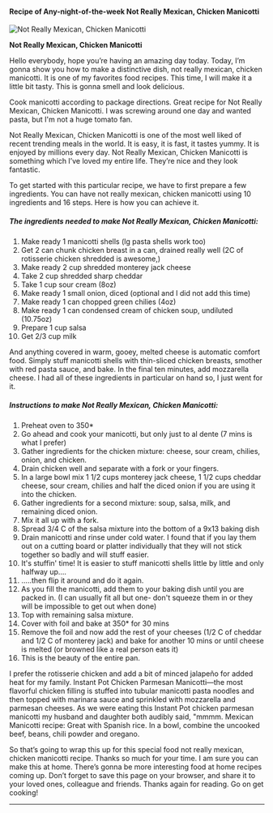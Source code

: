             

#### Recipe of Any-night-of-the-week Not Really Mexican, Chicken Manicotti

![Not Really Mexican, Chicken Manicotti](https://img-global.cpcdn.com/recipes/5351427747086336/751x532cq70/not-really-mexican-chicken-manicotti-recipe-main-photo.jpg)

**Not Really Mexican, Chicken Manicotti**

Hello everybody, hope you’re having an amazing day today. Today, I’m gonna show you how to make a distinctive dish, not really mexican, chicken manicotti. It is one of my favorites food recipes. This time, I will make it a little bit tasty. This is gonna smell and look delicious.

Cook manicotti according to package directions. Great recipe for Not Really Mexican, Chicken Manicotti. I was screwing around one day and wanted pasta, but I'm not a huge tomato fan.

Not Really Mexican, Chicken Manicotti is one of the most well liked of recent trending meals in the world. It is easy, it is fast, it tastes yummy. It is enjoyed by millions every day. Not Really Mexican, Chicken Manicotti is something which I’ve loved my entire life. They’re nice and they look fantastic.

To get started with this particular recipe, we have to first prepare a few ingredients. You can have not really mexican, chicken manicotti using 10 ingredients and 16 steps. Here is how you can achieve it.

##### The ingredients needed to make Not Really Mexican, Chicken Manicotti:

1.  Make ready 1 manicotti shells (lg pasta shells work too)
2.  Get 2 can chunk chicken breast in a can, drained really well (2C of rotisserie chicken shredded is awesome,)
3.  Make ready 2 cup shredded monterey jack cheese
4.  Take 2 cup shredded sharp cheddar
5.  Take 1 cup sour cream (8oz)
6.  Make ready 1 small onion, diced (optional and I did not add this time)
7.  Make ready 1 can chopped green chilies (4oz)
8.  Make ready 1 can condensed cream of chicken soup, undiluted (10.75oz)
9.  Prepare 1 cup salsa
10.  Get 2/3 cup milk

And anything covered in warm, gooey, melted cheese is automatic comfort food. Simply stuff manicotti shells with thin-sliced chicken breasts, smother with red pasta sauce, and bake. In the final ten minutes, add mozzarella cheese. I had all of these ingredients in particular on hand so, I just went for it.

##### Instructions to make Not Really Mexican, Chicken Manicotti:

1.  Preheat oven to 350\*
2.  Go ahead and cook your manicotti, but only just to al dente (7 mins is what I prefer)
3.  Gather ingredients for the chicken mixture: cheese, sour cream, chilies, onion, and chicken.
4.  Drain chicken well and separate with a fork or your fingers.
5.  In a large bowl mix 1 1/2 cups monterey jack cheese, 1 1/2 cups cheddar cheese, sour cream, chilies and half the diced onion if you are using it into the chicken.
6.  Gather ingredients for a second mixture: soup, salsa, milk, and remaining diced onion.
7.  Mix it all up with a fork.
8.  Spread 3/4 C of the salsa mixture into the bottom of a 9x13 baking dish
9.  Drain manicotti and rinse under cold water. I found that if you lay them out on a cutting board or platter individually that they will not stick together so badly and will stuff easier.
10.  It's stuffin' time! It is easier to stuff manicotti shells little by little and only halfway up….
11.  …..then flip it around and do it again.
12.  As you fill the manicotti, add them to your baking dish until you are packed in. (I can usually fit all but one- don't squeeze them in or they will be impossible to get out when done)
13.  Top with remaining salsa mixture.
14.  Cover with foil and bake at 350\* for 30 mins
15.  Remove the foil and now add the rest of your cheeses (1/2 C of cheddar and 1/2 C of monterey jack) and bake for another 10 mins or until cheese is melted (or browned like a real person eats it)
16.  This is the beauty of the entire pan.

I prefer the rotisserie chicken and add a bit of minced jalapeño for added heat for my family. Instant Pot Chicken Parmesan Manicotti—the most flavorful chicken filling is stuffed into tubular manicotti pasta noodles and then topped with marinara sauce and sprinkled with mozzarella and parmesan cheeses. As we were eating this Instant Pot chicken parmesan manicotti my husband and daughter both audibly said, "mmmm. Mexican Manicotti recipe: Great with Spanish rice. In a bowl, combine the uncooked beef, beans, chili powder and oregano.

So that’s going to wrap this up for this special food not really mexican, chicken manicotti recipe. Thanks so much for your time. I am sure you can make this at home. There’s gonna be more interesting food at home recipes coming up. Don’t forget to save this page on your browser, and share it to your loved ones, colleague and friends. Thanks again for reading. Go on get cooking!

* * *